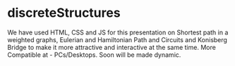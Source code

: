 # discreteStructures
We have used HTML, CSS and JS for this presentation on Shortest path in a weighted graphs, Eulerian and Hamiltonian Path and Circuits and Konisberg Bridge to make it more attractive and interactive at the same time.
More Compatible at - PCs/Desktops.
Soon will be made dynamic.
